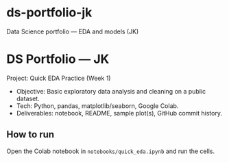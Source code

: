 # ds-portfolio-jk
Data Science portfolio — EDA and models (JK)
# DS Portfolio — JK

Project: Quick EDA Practice (Week 1)
- Objective: Basic exploratory data analysis and cleaning on a public dataset.
- Tech: Python, pandas, matplotlib/seaborn, Google Colab.
- Deliverables: notebook, README, sample plot(s), GitHub commit history.

## How to run
Open the Colab notebook in `notebooks/quick_eda.ipynb` and run the cells.
